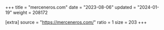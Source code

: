 +++
title = "merceneros.com"
date = "2023-08-06"
updated = "2024-01-19"
weight = 208172

[extra]
source = "https://merceneros.com/"
ratio = 1
size = 203
+++
